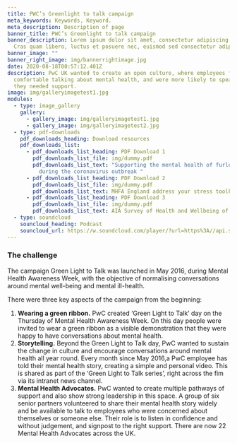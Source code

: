 ```yaml
---
title: PWC’s Greenlight to talk campaign
meta_keywords: Keywords, Keyword.
meta_description: Description of page
banner_title: PWC’s Greenlight to talk campaign
banner_description: Lorem ipsum dolor sit amet, consectetur adipiscing elit.
  Cras quam libero, luctus et posuere nec, euismod sed consectetur adipiscing.
banner_image: ""
banner_right_image: img/bannerrightimage.jpg
date: 2020-08-18T00:57:12.401Z
description: PwC UK wanted to create an open culture, where employees felt
  comfortable talking about mental health, and were more likely to speak up when
  they needed support.
image: img/galleryimagetest1.jpg
modules:
  - type: image_gallery
    gallery:
      - gallery_image: img/galleryimagetest1.jpg
      - gallery_image: img/galleryimagetest2.jpg
  - type: pdf-downloads
    pdf_downloads_heading: Download resources
    pdf_downloads_list:
      - pdf_downloads_list_heading: PDF Download 1
        pdf_downloads_list_file: img/dummy.pdf
        pdf_downloads_list_text: "Supporting the mental health of furloughed workers
          during the coronavirus outbreak "
      - pdf_downloads_list_heading: PDF Download 2
        pdf_downloads_list_file: img/dummy.pdf
        pdf_downloads_list_text: MHFA England address your stress toolkit
      - pdf_downloads_list_heading: PDF Download 3
        pdf_downloads_list_file: img/dummy.pdf
        pdf_downloads_list_text: AIA Survey of Health and Wellbeing of employees in Asia-Pacific
  - type: soundcloud
    souncloud_heading: Podcast
    souncloud_url: https://w.soundcloud.com/player/?url=https%3A//api.soundcloud.com/tracks/831910681&color=%23ff5500&auto_play=false&hide_related=false&show_comments=true&show_user=true&show_reposts=false&show_teaser=true
---
```

### The challenge

The campaign Green Light to Talk was launched in May 2016, during Mental Health Awareness Week, with the objective of normalising conversations around mental well-being and mental ill-health.

There were three key aspects of the campaign from the beginning:

1. **Wearing a green ribbon.** PwC created ‘Green Light to Talk’ day on the Thursday of Mental Health Awareness Week. On this day people were invited to wear a green ribbon as a visible demonstration that they were happy to have conversations about mental health.
2. **Storytelling.** Beyond the Green Light to Talk day, PwC wanted to sustain the change in culture and encourage conversations around mental health all year round. Every month since May 2016,a PwC employee has told their mental health story, creating a simple and personal video. This is shared as part of the ‘Green Light to Talk series’, right across the fim via its intranet news channel.
3. **Mental Health Advocates.** PwC wanted to create multiple pathways of support and also show strong leadership in this space. A group of six senior partners volunteered to share their mental health story widely and be available to talk to employees who were concerned about themselves or someone else. Their role is to listen in confidence and without judgement, and signpost to the right support. There are now 22 Mental Health Advocates across the UK.
